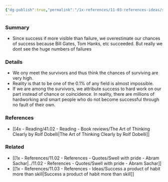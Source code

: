 ```yaml
---
{"dg-publish":true,"permalink":"/1x-references/11-03-references-ideas/survivorship-bias/","dgHomeLink":true,"dgPassFrontmatter":false,"dgShowBacklinks":true,"dgShowLocalGraph":false,"dgShowInlineTitle":true}
---
```



### Summary
- Since success if more visible than failure, we overestimate our chances of success because Bill Gates, Tom Hanks, etc succeeded. But really we dont see the huge numbers of failures

### Details
- We ony meet the survivors and thus think the chances of surviving are very high. 
- Reality is that to be one of the 0.1% of any field is almost impossible.
- If we are among the survivors, we attribute success to hard work on our part instead of chance or coincidence. In reality, there are millions of hardworking and smart people who do not become successful through no fault of their own.

### References
- [[4x - Reading/41.02 - Reading - Book reviews/The Art of Thinking Clearly by Rolf Dobelli|The Art of Thinking Clearly by Rolf Dobelli]]

### Related
- [[1x - References/11.02 - References - Quotes/Swell with pride - Abram Sachar|../11.02 - References - Quotes/Swell with pride - Abram Sachar]]
- [[1x - References/11.03 - References - Ideas/Success a product of habit more than skill|Success a product of habit more than skill]]
